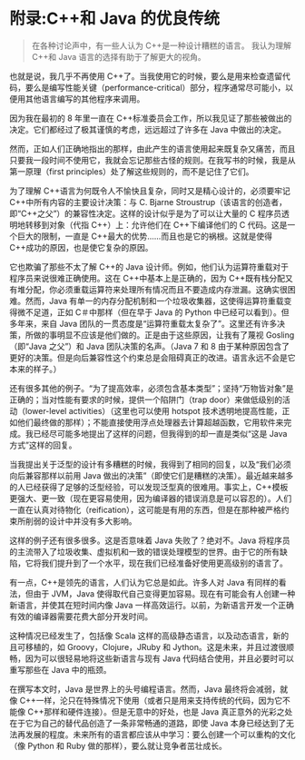 <!-- Appendix: The Positive Legacy of C++ and Java -->

# 附录:C++和 Java 的优良传统

> 在各种讨论声中，有一些人认为 C++是一种设计糟糕的语言。 我认为理解 C++和 Java 语言的选择有助于了解更大的视角。

也就是说，我几乎不再使用 C++了。当我使用它的时候，要么是用来检查遗留代码，要么是编写性能关键（performance-critical）部分，程序通常尽可能小，以便用其他语言编写的其他程序来调用。

因为我在最初的 8 年里一直在 C++标准委员会工作，所以我见证了那些被做出的决定。它们都经过了极其谨慎的考虑，远远超过了许多在 Java 中做出的决定。

然而，正如人们正确地指出的那样，由此产生的语言使用起来既复杂又痛苦，而且只要我一段时间不使用它，我就会忘记那些古怪的规则。在我写书的时候，我是从第一原理（first principles）处了解这些规则的，而不是记住了它们。

为了理解 C++语言为何既令人不愉快且复杂，同时又是精心设计的，必须要牢记 C++中所有内容的主要设计决策：与 C. Bjarne Stroustrup（该语言的创造者，即“C++之父”）的兼容性决定。这样的设计似乎是为了可以让大量的 C 程序员透明地转移到对象（代指 C++）上：允许他们在 C++下编译他们的 C 代码。这是一个巨大的限制，一直是 C++最大的优势......而且也是它的祸根。这就是使得 C++成功的原因，也是使它复杂的原因。

它也欺骗了那些不太了解 C++的 Java 设计师。例如，他们认为运算符重载对于程序员来说很难正确使用。这在 C++中基本上是正确的，因为 C++既有栈分配又有堆分配，你必须重载运算符来处理所有情况而且不要造成内存泄漏。这确实很困难。然而，Java 有单一的内存分配机制和一个垃圾收集器，这使得运算符重载变得微不足道，正如 C＃中那样（但在早于 Java 的 Python 中已经可以看到）。但多年来，来自 Java 团队的一贯态度是“运算符重载太复杂了”。这里还有许多决策，所做的事明显不应该是他们做的。正是由于这些原因，让我有了蔑视 Gosling（即“Java 之父”）和 Java 团队决策的名声。（Java 7 和 8 由于某种原因包含了更好的决策。但是向后兼容性这个约束总是会阻碍真正的改进。语言永远不会是它本来的样子。）

还有很多其他的例子。“为了提高效率，必须包含基本类型”；坚持“万物皆对象”是正确的；当对性能有要求的时候，提供一个陷阱门（trap door）来做低级别的活动（lower-level activities）（这里也可以使用 hotspot 技术透明地提高性能，正如他们最终做的那样）；不能直接使用浮点处理器去计算超越函数，它用软件来完成。我已经尽可能多地提出了这样的问题，但我得到的却一直是类似“这是 Java 方式”这样的回复。

当我提出关于泛型的设计有多糟糕的时候，我得到了相同的回复，以及“我们必须向后兼容那样以前用 Java 做出的决策”（即使它们是糟糕的决策）。最近越来越多的人已经获得了足够的泛型经验，可以发现泛型真的很难用。事实上，C++模板更强大、更一致（现在更容易使用，因为编译器的错误消息是可以容忍的）。人们一直在认真对待物化（reification），这可能是有用的东西，但是在那种被严格约束所削弱的设计中并没有多大影响。

这样的例子还有很多很多。这是否意味着 Java 失败了？绝对不。Java 将程序员的主流带入了垃圾收集、虚拟机和一致的错误处理模型的世界。由于它的所有缺陷，它将我们提升到了一个水平，现在我们已经准备好使用更高级别的语言了。

有一点，C++是领先的语言，人们认为它总是如此。许多人对 Java 有同样的看法，但由于 JVM，Java 使得取代自己变得更加容易。现在有可能会有人创建一种新语言，并使其在短时间内像 Java 一样高效运行。以前，为新语言开发一个正确有效的编译器需要花费大部分开发时间。

这种情况已经发生了，包括像 Scala 这样的高级静态语言，以及动态语言，新的且可移植的，如 Groovy，Clojure，JRuby 和 Jython。这是未来，并且过渡很顺畅，因为可以很轻易地将这些新语言与现有 Java 代码结合使用，并且必要时可以重写那些在 Java 中的瓶颈。

在撰写本文时，Java 是世界上的头号编程语言。然而，Java 最终将会减弱，就像 C++一样，沦只在特殊情况下使用（或者只是用来支持传统的代码，因为它不能像 C++那样和硬件连接）。但是无意中的好处，也是 Java 真正意外的光彩之处在于它为自己的替代品创造了一条非常畅通的道路，即使 Java 本身已经达到了无法再发展的程度。未来所有的语言都应该从中学习：要么创建一个可以重构的文化（像 Python 和 Ruby 做的那样），要么就让竞争者茁壮成长。
